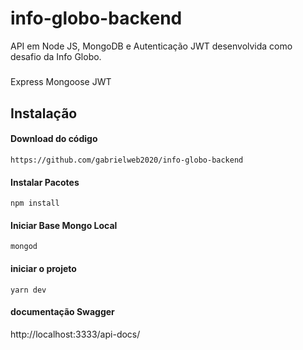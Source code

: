 # info-globo-backend
API em Node JS, MongoDB e Autenticação JWT desenvolvida como desafio da Info Globo.

#####
Express
Mongoose
JWT

## Instalação

#### Download do código
`https://github.com/gabrielweb2020/info-globo-backend`  

#### Instalar Pacotes

`npm install`

#### Iniciar Base Mongo Local

`mongod`

#### iniciar o projeto

`yarn dev`

#### documentação Swagger
http://localhost:3333/api-docs/
